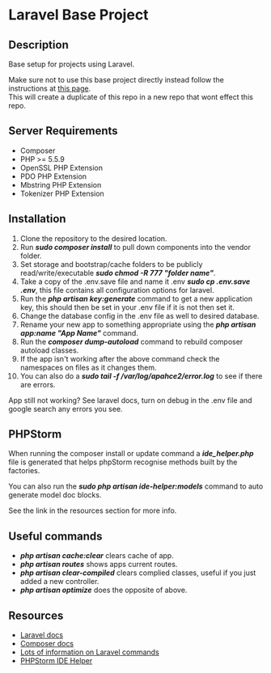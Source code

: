 # Laravel Base Project

## Description
Base setup for projects using Laravel.

Make sure not to use this base project directly instead follow the instructions at [this page](https://help.github.com/articles/duplicating-a-repository/).  
This will create a duplicate of this repo in a new repo that wont effect this repo.

## Server Requirements
* Composer
* PHP >= 5.5.9
* OpenSSL PHP Extension
* PDO PHP Extension
* Mbstring PHP Extension
* Tokenizer PHP Extension

## Installation
1. Clone the repository to the desired location.
2. Run **_sudo composer install_** to pull down components into the vendor folder.
3. Set storage and bootstrap/cache folders to be publicly read/write/executable **_sudo chmod -R 777 "folder name"_**.
4. Take a copy of the .env.save file and name it .env **_sudo cp .env.save .env_**, this file contains all configuration options for laravel.
5. Run the **_php artisan key:generate_** command to get a new application key, this should then be set in your .env file if it is not then set it.
6. Change the database config in the .env file as well to desired database.
7. Rename your new app to something appropriate using the **_php artisan app:name "App Name"_** command.
8. Run the **_composer dump-autoload_** command to rebuild composer autoload classes.
8. If the app isn't working after the above command check the namespaces on files as it changes them.
9. You can also do a **_sudo tail -f /var/log/apahce2/error.log_** to see if there are errors.

App still not working? See laravel docs, turn on debug in the .env file and google search any errors you see.

## PHPStorm
When running the composer install or update command a **_ide_helper.php_** file is generated that helps phpStorm recognise methods built by the factories.

You can also run the **_sudo php artisan ide-helper:models_** command to auto generate model doc blocks.

See the link in the resources section for more info.

## Useful commands
* **_php artisan cache:clear_** clears cache of app.
* **_php artisan routes_** shows apps current routes.
* **_php artisan clear-compiled_** clears complied classes, useful if you just added a new controller.
* **_php artisan optimize_** does the opposite of above.

## Resources
* [Laravel docs](http://laravel.com/docs/5.1)
* [Composer docs](https://getcomposer.org/doc/)
* [Lots of information on Laravel commands](http://laravel-recipes.com/contents)
* [PHPStorm IDE Helper](https://github.com/barryvdh/laravel-ide-helper)
